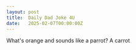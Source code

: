 ```yaml
---
layout: post
title:  Daily Dad Joke 4U
date:   2025-02-07T00:00:00Z
---
```

What's orange and sounds like a parrot? A carrot
